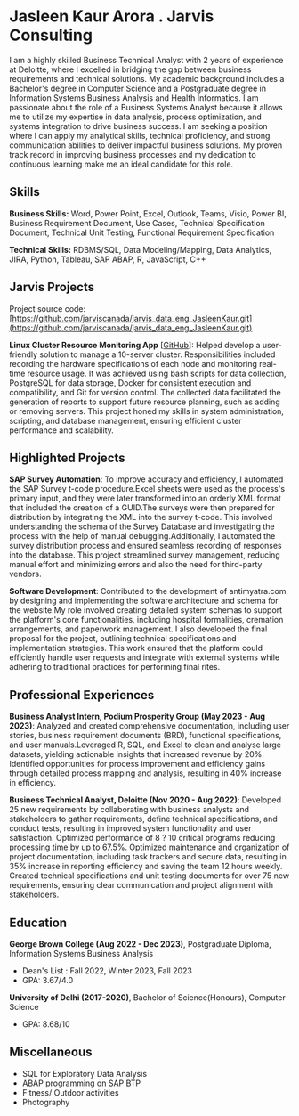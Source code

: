 # Jasleen Kaur Arora . Jarvis Consulting

I am a highly skilled Business Technical Analyst with 2 years of experience at Deloitte, where I excelled in bridging the gap between business requirements and technical solutions. My academic background includes a Bachelor's degree in Computer Science and a Postgraduate degree in Information Systems Business Analysis and Health Informatics. I am passionate about the role of a Business Systems Analyst because it allows me to utilize my expertise in data analysis, process optimization, and systems integration to drive business success. I am seeking a position where I can apply my analytical skills, technical proficiency, and strong communication abilities to deliver impactful business solutions. My proven track record in improving business processes and my dedication to continuous learning make me an ideal candidate for this role.

## Skills

**Business Skills:** Word, Power Point, Excel, Outlook, Teams, Visio, Power BI, Business Requirement Document, Use Cases, Technical Specification Document, Technical Unit Testing, Functional Requirement Specification

**Technical Skills:** RDBMS/SQL, Data Modeling/Mapping, Data Analytics, JIRA, Python, Tableau, SAP ABAP, R, JavaScript, C++

## Jarvis Projects

Project source code: [https://github.com/jarviscanada/jarvis_data_eng_JasleenKaur.git](https://github.com/jarviscanada/jarvis_data_eng_JasleenKaur.git)


**Linux Cluster Resource Monitoring App** [[GitHub](https://github.com/jarviscanada/jarvis_data_eng_JasleenKaur.git/tree/master/linux_sql)]: Helped develop a user-friendly solution to manage a 10-server cluster. Responsibilities included recording the hardware specifications of each node and monitoring real-time resource usage. It was achieved using bash scripts for data collection, PostgreSQL for data storage, Docker for consistent execution and compatibility, and Git for version control. The collected data facilitated the generation of reports to support future resource planning, such as adding or removing servers. This project honed my skills in system administration, scripting, and database management, ensuring efficient cluster performance and scalability.


## Highlighted Projects
**SAP Survey Automation**: To improve accuracy and efficiency, I automated the SAP Survey t-code procedure.Excel sheets were used as the process's primary input, and they were later transformed into an orderly XML format that included the creation of a GUID.The surveys were then prepared for distribution by integrating the XML into the survey t-code. This involved understanding the schema of the Survey Database and investigating the process with the help of manual debugging.Additionally, I automated the survey distribution process and ensured seamless recording of responses into the database. This project streamlined survey management, reducing manual effort and minimizing errors and also the need for third-party vendors.

**Software Development**: Contributed to the development of antimyatra.com by designing and implementing the software architecture and schema for the website.My role involved creating detailed system schemas to support the platform's core functionalities, including hospital formalities, cremation arrangements, and paperwork management. I also developed the final proposal for the project, outlining technical specifications and implementation strategies. This work ensured that the platform could efficiently handle user requests and integrate with external systems while adhering to traditional practices for performing final rites.


## Professional Experiences

**Business Analyst Intern, Podium Prosperity Group (May 2023 - Aug 2023)**: Analyzed and created comprehensive documentation, including user stories, business requirement documents (BRD), functional specifications, and user manuals.Leveraged R, SQL, and Excel to clean and analyse large datasets, yielding actionable insights that increased revenue by 20%. Identified opportunities for process improvement and efficiency gains through detailed process mapping and analysis, resulting in 40% increase in efficiency. 

**Business Technical Analyst, Deloitte (Nov 2020 - Aug 2022)**: Developed 25 new requirements by collaborating with business analysts and stakeholders to gather requirements, define technical specifications, and conduct tests, resulting in improved system functionality and user satisfaction. Optimized performance of 8 ? 10 critical programs reducing processing time by up to 67.5%. Optimized maintenance and organization of project documentation, including task trackers and secure data, resulting in 35% increase in reporting efficiency and saving the team 12 hours weekly. Created technical specifications and unit testing documents for over 75 new requirements, ensuring clear communication and project alignment with stakeholders.


## Education
**George Brown College (Aug 2022 - Dec 2023)**, Postgraduate Diploma, Information Systems Business Analysis
- Dean's List : Fall 2022, Winter 2023, Fall 2023
- GPA: 3.67/4.0

**University of Delhi (2017-2020)**, Bachelor of Science(Honours), Computer Science
- GPA: 8.68/10


## Miscellaneous
- SQL for Exploratory Data Analysis
-  ABAP programming on SAP BTP
- Fitness/ Outdoor activities
- Photography